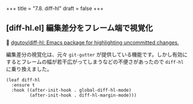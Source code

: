 +++
title = "7.8. diff-hl"
draft = false
+++
## [diff-hl.el] 編集差分をフレーム端で視覚化
🔗 [dgutov/diff-hl: Emacs package for highlighting uncommitted changes.](https://github.com/dgutov/diff-hl) 

編集差分の視覚化は、元々 `git-gutter` が提供している機能です。しかし有効にするとフレームの幅が若干広がってしまうなどの不便さがあったので `diff-hl` に乗り換えました。

```elisp
(leaf diff-hl
  :ensure t
  :hook ((after-init-hook . global-diff-hl-mode)
         (after-init-hook . diff-hl-margin-mode)))
```
